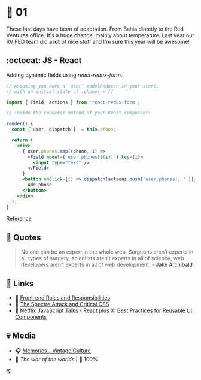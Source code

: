# :pushpin: 01

These last days have been of adaptation. From Bahia directly to the Red Ventures office. It's a huge change, mainly about temperature. Last year our RV FED team did **a lot** of nice stuff and I'm sure this year will be awesome! 


## :octocat: JS - React

Adding dynamic fields using _react-redux-form_.

```jsx
// Assuming you have a 'user' modelReducer in your store,
// with an initial state of .phones = []

import { Field, actions } from 'react-redux-form';

// inside the render() method of your React component:

render() {
  const { user, dispatch }  = this.props;

  return (
    <div>
      { user.phones.map((phone, i) =>
        <Field model={`user.phones[${i}]`} key={i}>
          <input type="text" />
        </Field>
      }
      <button onClick={() => dispatch(actions.push('user.phones', ''))}>
        Add phone
      </button>
    </div>
  );
}
```

[Reference](https://github.com/davidkpiano/react-redux-form/issues/308)

## :speech_balloon: Quotes

> No one can be an expert in the whole web. Surgeons aren’t experts in all types of surgery, scientists aren’t experts in all of science, web developers aren’t experts in all of web development. - [Jake Archibald](https://jakearchibald.com/2015/if-we-stand-still-we-go-backwards/)

## :link: Links

* :pencil: [Front-end Roles and Responsibilities](https://hackernoon.com/front-end-roles-and-responsibilities-6ee8654f1649)
* :pencil: [The Spectre Attack and Critical CSS](https://www.filamentgroup.com/lab/spectre-js-cookie.html)
* :movie_camera: [Netflix JavaScript Talks - React plus X: Best Practices for Reusable UI Components](https://www.youtube.com/watch?v=Yy7gFgETp0o)

## :skull: Media

* :headphones: [Memories - Vintage Culture](https://open.spotify.com/track/2eIqsDLYwcHvhyuOH6BjBe)
* :book: _The war of the worlds_ | :walking: 100%

:earth_americas:
